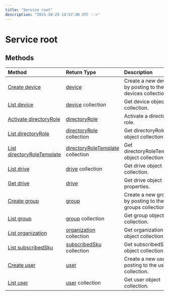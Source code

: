 ```yaml
---
title: "Service root"
description: "2015-10-25 14:57:30 UTC -->"
---
```


# Service root


## Methods



| Method		   | Return Type	|Description|
|:---------------|:--------|:----------|
|[Create device](../api/device-post-devices.md) |[device](device.md)| Create a new device by posting to the devices collection.|
|[List device](../api/device-list.md) | [device](device.md) collection |Get device object collection. |
|[Activate directoryRole](../api/directoryrole-post-directoryroles.md) | [directoryRole](directoryrole.md) |Activate a directory role. |
|[List directoryRole](../api/directoryrole-list.md) | [directoryRole](directoryrole.md) collection |Get directoryRole object collection. |
|[List directoryRoleTemplate](../api/directoryroletemplate-list.md) | [directoryRoleTemplate](directoryroletemplate.md) collection |Get directoryRoleTemplate object collection. |
|[List drive](../api/drive-list.md) | [drive](drive.md) collection |Get drive object collection. |
|[Get drive](../api/drive-get.md) | [drive](drive.md)  |Get drive object properties. |
|[Create group](../api/group-post-groups.md) |[group](group.md)| Create a new group by posting to the groups collection.|
|[List group](../api/group-list.md) | [group](group.md) collection |Get group object collection. |
|[List organization](../api/organization-get.md) | [organization](organization.md) collection |Get organization object collection. |
|[List subscribedSku](../api/subscribedsku-list.md) | [subscribedSku](subscribedsku.md) collection |Get subscribedSku object collection. |
|[Create user](../api/user-post-users.md) |[user](user.md)| Create a new user by posting to the users collection.|
|[List user](../api/user-list.md) | [user](user.md) collection |Get user object collection. |

<!-- uuid: 8fcb5dbc-d5aa-4681-8e31-b001d5168d79
2015-10-25 14:57:30 UTC -->
<!-- {
  "type": "#page.annotation",
  "description": "Service root",
  "keywords": "",
  "section": "documentation",
  "tocPath": ""
}-->
